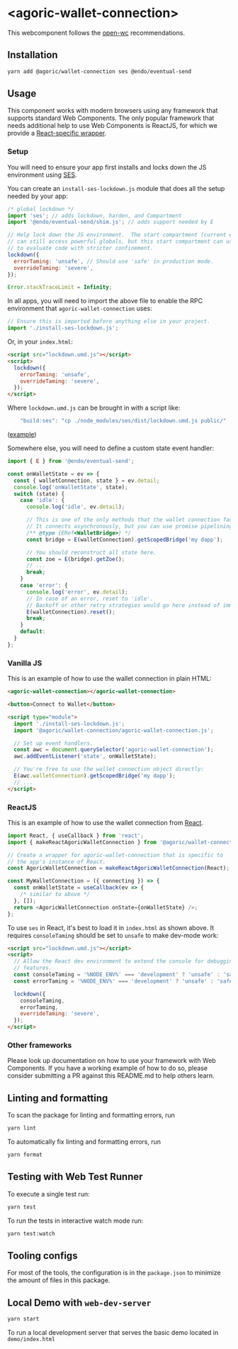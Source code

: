 # \<agoric-wallet-connection>

This webcomponent follows the [open-wc](https://github.com/open-wc/open-wc)
recommendations.

## Installation

```bash
yarn add @agoric/wallet-connection ses @endo/eventual-send
```

## Usage

This component works with modern browsers using any framework that supports
standard Web Components. The only popular framework that needs additional help
to use Web Components is ReactJS, for which we provide a [React-specific wrapper](#ReactJS).

### Setup

You will need to ensure your app first installs and locks down the JS
environment using
[SES](https://github.com/endojs/endo/tree/master/packages/ses#readme).

You can create an `install-ses-lockdown.js` module that does all the setup
needed by your app:

```js
/* global lockdown */
import 'ses'; // adds lockdown, harden, and Compartment
import '@endo/eventual-send/shim.js'; // adds support needed by E

// Help lock down the JS environment.  The start compartment (current evaluation context)
// can still access powerful globals, but this start compartment can use `new Compartment(...)`
// to evaluate code with stricter confinement.
lockdown({
  errorTaming: 'unsafe', // Should use 'safe' in production mode.
  overrideTaming: 'severe',
});

Error.stackTraceLimit = Infinity;
```

In all apps, you will need to import the above file to enable the RPC
environment that `agoric-wallet-connection` uses:

```js
// Ensure this is imported before anything else in your project.
import './install-ses-lockdown.js';
```

Or, in your `index.html`:

```html
<script src="lockdown.umd.js"></script>
<script>
  lockdown({
    errorTaming: 'unsafe',
    overrideTaming: 'severe',
  });
</script>
```

Where `lockdown.umd.js` can be brought in with a script like:

```js
    "build:ses": "cp ./node_modules/ses/dist/lockdown.umd.js public/"
```

([example](https://github.com/Agoric/agoric-sdk/pull/3879/files))

Somewhere else, you will need to define a custom state event handler:

```js
import { E } from '@endo/eventual-send';

const onWalletState = ev => {
  const { walletConnection, state } = ev.detail;
  console.log('onWalletState', state);
  switch (state) {
    case 'idle': {
      console.log('idle', ev.detail);

      // This is one of the only methods that the wallet connection facet allows.
      // It connects asynchronously, but you can use promise pipelining immediately.
      /** @type {ERef<WalletBridge>} */
      const bridge = E(walletConnection).getScopedBridge('my dapp');

      // You should reconstruct all state here.
      const zoe = E(bridge).getZoe();
      // ...
      break;
    }
    case 'error': {
      console.log('error', ev.detail);
      // In case of an error, reset to 'idle'.
      // Backoff or other retry strategies would go here instead of immediate reset.
      E(walletConnection).reset();
      break;
    }
    default:
  }
};
```

### Vanilla JS

This is an example of how to use the wallet connection in plain HTML:

```html
<agoric-wallet-connection></agoric-wallet-connection>

<button>Connect to Wallet</button>

<script type="module">
  import './install-ses-lockdown.js';
  import '@agoric/wallet-connection/agoric-wallet-connection.js';

  // Set up event handlers.
  const awc = document.querySelector('agoric-wallet-connection');
  awc.addEventListener('state', onWalletState);

  // You're free to use the wallet connection object directly:
  E(awc.walletConnection).getScopedBridge('my dapp');
  // ...
</script>
```

### ReactJS

This is an example of how to use the wallet connection from
[React](https://reactjs.org).

```js
import React, { useCallback } from 'react';
import { makeReactAgoricWalletConnection } from '@agoric/wallet-connection/react.js';

// Create a wrapper for agoric-wallet-connection that is specific to
// the app's instance of React.
const AgoricWalletConnection = makeReactAgoricWalletConnection(React);

const MyWalletConnection = ({ connecting }) => {
  const onWalletState = useCallback(ev => {
    /* similar to above */
  }, []);
  return <AgoricWalletConnection onState={onWalletState} />;
};
```

To use `ses` in React, it's best to load it in `index.html` as shown above. It
requires `consoleTaming` should be set to `unsafe` to make dev-mode work:

```html
<script src="lockdown.umd.js"></script>
<script>
  // Allow the React dev environment to extend the console for debugging
  // features.
  const consoleTaming = '%NODE_ENV%' === 'development' ? 'unsafe' : 'safe';
  const errorTaming = '%NODE_ENV%' === 'development' ? 'unsafe' : 'safe';

  lockdown({
    consoleTaming,
    errorTaming,
    overrideTaming: 'severe',
  });
</script>
```

### Other frameworks

Please look up documentation on how to use your framework with Web Components.
If you have a working example of how to do so, please consider submitting a PR
against this README.md to help others learn.

## Linting and formatting

To scan the package for linting and formatting errors, run

```bash
yarn lint
```

To automatically fix linting and formatting errors, run

```bash
yarn format
```

## Testing with Web Test Runner

To execute a single test run:

```bash
yarn test
```

To run the tests in interactive watch mode run:

```bash
yarn test:watch
```

## Tooling configs

For most of the tools, the configuration is in the `package.json` to minimize
the amount of files in this package.

## Local Demo with `web-dev-server`

```bash
yarn start
```

To run a local development server that serves the basic demo located in `demo/index.html`
